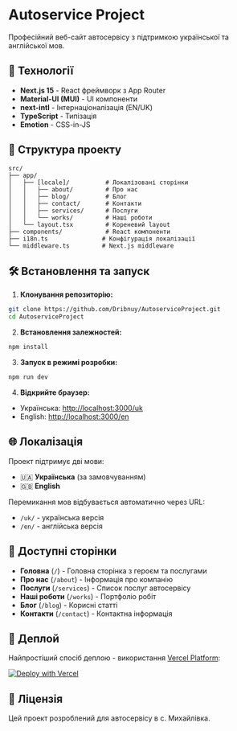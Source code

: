 # Autoservice Project

Професійний веб-сайт автосервісу з підтримкою української та англійської мов.

## 🚀 Технології

- **Next.js 15** - React фреймворк з App Router
- **Material-UI (MUI)** - UI компоненти
- **next-intl** - Інтернаціоналізація (EN/UK)
- **TypeScript** - Типізація
- **Emotion** - CSS-in-JS

## 📁 Структура проекту

```
src/
├── app/
│   ├── [locale]/          # Локалізовані сторінки
│   │   ├── about/         # Про нас
│   │   ├── blog/          # Блог
│   │   ├── contact/       # Контакти
│   │   ├── services/      # Послуги
│   │   └── works/         # Наші роботи
│   └── layout.tsx         # Кореневий layout
├── components/            # React компоненти
├── i18n.ts               # Конфігурація локалізації
└── middleware.ts         # Next.js middleware
```

## 🛠 Встановлення та запуск

1. **Клонування репозиторію:**
```bash
git clone https://github.com/Dribnuy/AutoserviceProject.git
cd AutoserviceProject
```

2. **Встановлення залежностей:**
```bash
npm install
```

3. **Запуск в режимі розробки:**
```bash
npm run dev
```

4. **Відкрийте браузер:**
- Українська: [http://localhost:3000/uk](http://localhost:3000/uk)
- English: [http://localhost:3000/en](http://localhost:3000/en)

## 🌐 Локалізація

Проект підтримує дві мови:
- 🇺🇦 **Українська** (за замовчуванням)
- 🇬🇧 **English**

Перемикання мов відбувається автоматично через URL:
- `/uk/` - українська версія
- `/en/` - англійська версія

## 📝 Доступні сторінки

- **Головна** (`/`) - Головна сторінка з героєм та послугами
- **Про нас** (`/about`) - Інформація про компанію
- **Послуги** (`/services`) - Список послуг автосервісу
- **Наші роботи** (`/works`) - Портфоліо робіт
- **Блог** (`/blog`) - Корисні статті
- **Контакти** (`/contact`) - Контактна інформація

## 🚀 Деплой

Найпростіший спосіб деплою - використання [Vercel Platform](https://vercel.com/new):

[![Deploy with Vercel](https://vercel.com/button)](https://vercel.com/new)

## 📄 Ліцензія

Цей проект розроблений для автосервісу в с. Михайлівка.
